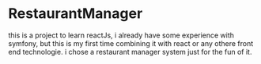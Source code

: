 # RestaurantManager
this is a project to learn reactJs, i already have some experience with symfony, but this is my first time combining it with react or any othere front end technologie.
i chose a restaurant manager system just for the fun of it. 
